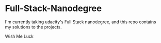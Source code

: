 # Full-Stack-Nanodegree
I'm currently taking udacity's Full Stack nanodegree, and this repo contains my solutions
to the projects.

Wish Me Luck
